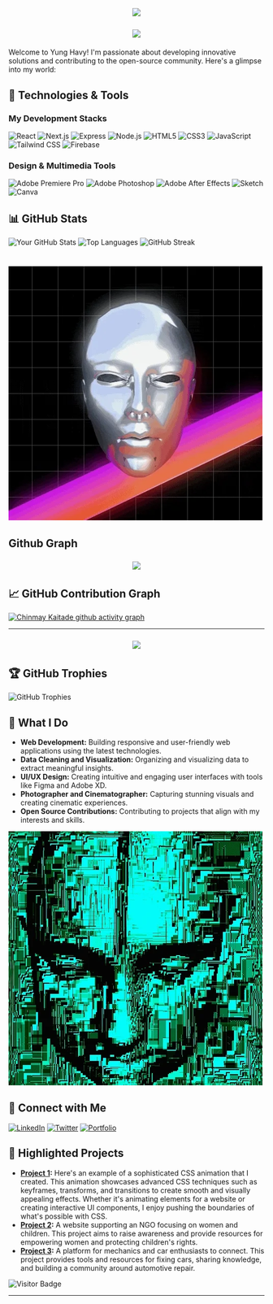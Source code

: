 <!-- Greet Line Comes Here -->
<p align="center">
<a href="#"><img width="650px" src="https://readme-typing-svg.herokuapp.com?font=Ubuntu&color=FF7D29&size=22&center=true&lines=Hello,+World+👋;Welcome+to+My+Profile+💻;Happy+to+See+You+Here+😀;Feel+Free+to+Look+Around+✌;Reach+Me+Out+If+You+Need+Me+🎨🙌;Have+a+Great+Day+🌞"></a>
</p>

<!-- Coloured Line -->
<h3 align="center">
<img src="https://raw.githubusercontent.com/andreasbm/readme/master/assets/lines/colored.png">
</h3>

Welcome to Yung Havy! I'm passionate about developing innovative solutions and contributing to the open-source community. Here's a glimpse into my world:


## 🔧 Technologies & Tools

### My Development Stacks
![React](https://img.shields.io/badge/-React-61DAFB?style=flat-square&logo=react&logoColor=black)
![Next.js](https://img.shields.io/badge/-Next.js-000000?style=flat-square&logo=next.js&logoColor=white)
![Express](https://img.shields.io/badge/-Express-000000?style=flat-square&logo=express&logoColor=white)
![Node.js](https://img.shields.io/badge/-Node.js-339933?style=flat-square&logo=node.js&logoColor=white)
![HTML5](https://img.shields.io/badge/-HTML5-E34F26?style=flat-square&logo=html5&logoColor=white)
![CSS3](https://img.shields.io/badge/-CSS3-1572B6?style=flat-square&logo=css3&logoColor=white)
![JavaScript](https://img.shields.io/badge/-JavaScript-F7DF1E?style=flat-square&logo=javascript&logoColor=black)
![Tailwind CSS](https://img.shields.io/badge/-Tailwind%20CSS-38B2AC?style=flat-square&logo=tailwind-css&logoColor=white)
![Firebase](https://img.shields.io/badge/-Firebase-FFCA28?style=flat-square&logo=firebase&logoColor=black)


### Design & Multimedia Tools
![Adobe Premiere Pro](https://img.shields.io/badge/-Adobe%20Premiere%20Pro-9999FF?style=flat-square&logo=adobe-premiere-pro&logoColor=white)
![Adobe Photoshop](https://img.shields.io/badge/-Adobe%20Photoshop-31A8FF?style=flat-square&logo=adobe-photoshop&logoColor=white)
![Adobe After Effects](https://img.shields.io/badge/-Adobe%20After%20Effects-9999FF?style=flat-square&logo=adobe-after-effects&logoColor=white)
![Sketch](https://img.shields.io/badge/-Sketch-FFB6C1?style=flat-square&logo=sketch&logoColor=white)
![Canva](https://img.shields.io/badge/-Canva-00C4CC?style=flat-square&logo=canva&logoColor=white)

## 📊 GitHub Stats

![Your GitHub Stats](https://github-readme-stats.vercel.app/api?username=yunghavy&show_icons=true&theme=radical)
![Top Languages](https://github-readme-stats.vercel.app/api/top-langs/?username=yunghavy&layout=compact&theme=radical)
![GitHub Streak](https://github-readme-streak-stats.herokuapp.com/?user=yunghavy&theme=radical)

#
![](./skele.webp)
## Github Graph
<!-- Coloured Line -->
<h3 align="center">
<img src="https://raw.githubusercontent.com/andreasbm/readme/master/assets/lines/colored.png">
</h3>

<!-- GitHub Contribution Section Here -->

## 📈 GitHub Contribution Graph

[![Chinmay Kaitade github activity graph](https://github-readme-activity-graph.vercel.app/graph?username=yunghavy&bg_color=d4d1ff&color=4c749e&line=9e4c59&point=40413e&area=true&hide_border=true)](https://github.com/yunghavy/github-readme-activity-graph)

<hr>

<!-- Coloured Line -->
<h3 align="center">
<img src="https://raw.githubusercontent.com/andreasbm/readme/master/assets/lines/colored.png">
</h3>

## 🏆 GitHub Trophies
![GitHub Trophies](https://github-profile-trophy.vercel.app/?username=yunghavy&theme=radical&no-bg=true&no-frame=true)

## 💼 What I Do
- **Web Development:** Building responsive and user-friendly web applications using the latest technologies.
- **Data Cleaning and Visualization:** Organizing and visualizing data to extract meaningful insights.
- **UI/UX Design:** Creating intuitive and engaging user interfaces with tools like Figma and Adobe XD.
- **Photographer and Cinematographer:** Capturing stunning visuals and creating cinematic experiences.
- **Open Source Contributions:** Contributing to projects that align with my interests and skills.

![](./giphy.webp)
## 🔗 Connect with Me

[![LinkedIn](https://img.shields.io/badge/-LinkedIn-0077B5?style=flat-square&logo=linkedin&logoColor=white)](https://www.linkedin.com/in/jafferkimitei/)
[![Twitter](https://img.shields.io/badge/-Twitter-1DA1F2?style=flat-square&logo=twitter&logoColor=white)](https://twitter.com/yunghavy/)
[![Portfolio](https://img.shields.io/badge/-Portfolio-000000?style=flat-square&logo=portfolio&logoColor=white)](https://yunghavy.com)


## 🌟 Highlighted Projects
- **[Project 1](https://github.com/yunghavy/Complex-css-Animations):** Here's an example of a sophisticated CSS animation that I created. This animation showcases advanced CSS techniques such as keyframes, transforms, and transitions to create smooth and visually appealing effects. Whether it's animating elements for a website or creating interactive UI components, I enjoy pushing the boundaries of what's possible with CSS.
- **[Project 2](https://github.com/yunghavy/NGO):** A website supporting an NGO focusing on women and children. This project aims to raise awareness and provide resources for empowering women and protecting children's rights.
- **[Project 3](https://github.com/yunghavy/mechauto):** A platform for mechanics and car enthusiasts to connect. This project provides tools and resources for fixing cars, sharing knowledge, and building a community around automotive repair.

![Visitor Badge](https://visitor-badge.laobi.icu/badge?page_id=yunghavy.yunghavy)

---

